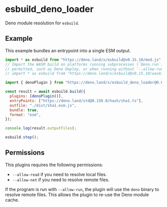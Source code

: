 # esbuild_deno_loader

Deno module resolution for `esbuild`.

## Example

This example bundles an entrypoint into a single ESM output.

```js
import * as esbuild from "https://deno.land/x/esbuild@v0.15.10/mod.js";
// Import the WASM build on platforms running subprocesses (`Deno.run`) is not
// permitted, such as Deno Deploy, or when running without `--allow-run`.
// import * as esbuild from "https://deno.land/x/esbuild@v0.15.10/wasm.js";

import { denoPlugin } from "https://deno.land/x/esbuild_deno_loader@0.6.0/mod.ts";

const result = await esbuild.build({
  plugins: [denoPlugin()],
  entryPoints: ["https://deno.land/std@0.150.0/hash/sha1.ts"],
  outfile: "./dist/sha1.esm.js",
  bundle: true,
  format: "esm",
});

console.log(result.outputFiles);

esbuild.stop();
```

## Permissions

This plugins requires the following permissions:

- `--allow-read` if you need to resolve local files.
- `--allow-net` if you need to resolve remote files.

If the program is run with `--allow-run`, the plugin will use the `deno` binary
to resolve remote files. This allows the plugin to re-use the Deno module cache.
